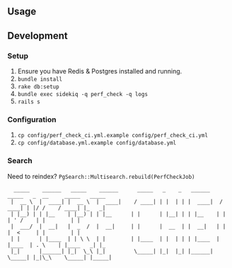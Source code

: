 ## Usage

## Development

### Setup

1. Ensure you have Redis & Postgres installed and running.
2. `bundle install`
2. `rake db:setup`
3. `bundle exec sidekiq -q perf_check -q logs`
4. `rails s`


### Configuration

1. `cp config/perf_check_ci.yml.example config/perf_check_ci.yml`
2. `cp config/database.yml.example config/database.yml`

### Search

Need to reindex?
`PgSearch::Multisearch.rebuild(PerfCheckJob)`

~~~~~~~~~~~~~~~~~~~~~~~~~~~~~~~~~~~~~~~~~~~~~~~~~~~~~~~~~~~~~~~~~~~~~~~~~~~~~~~~~~~~~~~~~~~~~~~~~~~~~
  _____    ______   _____    ______      _____   _    _   ______    _____   _  __     _____   _____
 |  __ \  |  ____| |  __ \  |  ____|    / ____| | |  | | |  ____|  / ____| | |/ /    / ____| |_   _|
 | |__) | | |__    | |__) | | |__      | |      | |__| | | |__    | |      | ' /    | |        | |
 |  ___/  |  __|   |  _  /  |  __|     | |      |  __  | |  __|   | |      |  <     | |        | |
 | |      | |____  | | \ \  | |        | |____  | |  | | | |____  | |____  | . \    | |____   _| |_
 |_|      |______| |_|  \_\ |_|         \_____| |_|  |_| |______|  \_____| |_|\_\    \_____| |_____|

~~~~~~~~~~~~~~~~~~~~~~~~~~~~~~~~~~~~~~~~~~~~~~~~~~~~~~~~~~~~~~~~~~~~~~~~~~~~~~~~~~~~~~~~~~~~~~~~~~~~~~
